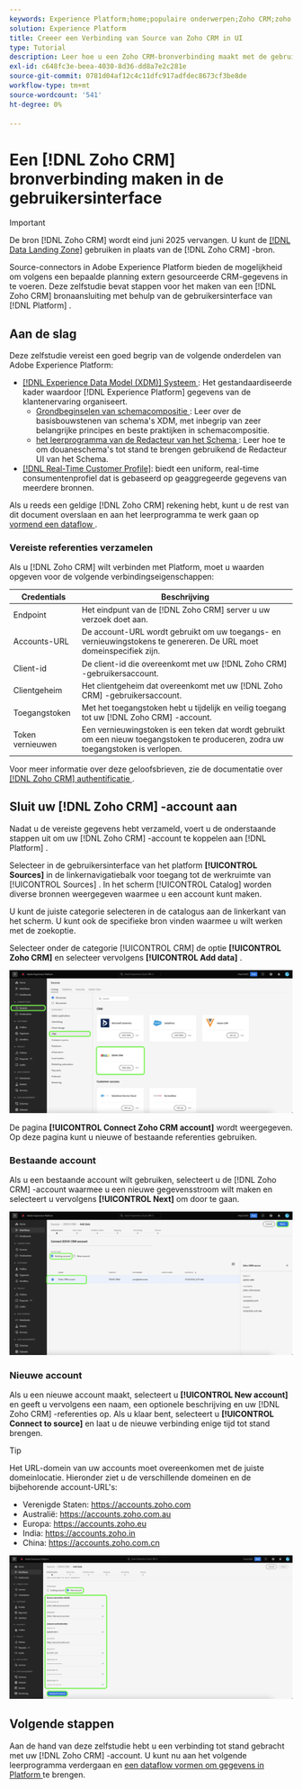```yaml
---
keywords: Experience Platform;home;populaire onderwerpen;Zoho CRM;zoho crm;Zoho;zoho
solution: Experience Platform
title: Creeer een Verbinding van Source van Zoho CRM in UI
type: Tutorial
description: Leer hoe u een Zoho CRM-bronverbinding maakt met de gebruikersinterface van Adobe Experience Platform.
exl-id: c648fc3e-beea-4030-8d36-dd8a7e2c281e
source-git-commit: 0781d04af12c4c11dfc917adfdec8673cf3be8de
workflow-type: tm+mt
source-wordcount: '541'
ht-degree: 0%

---
```


# Een [!DNL Zoho CRM] bronverbinding maken in de gebruikersinterface

>[!IMPORTANT]
>
>De bron [!DNL Zoho CRM] wordt eind juni 2025 vervangen. U kunt de [[!DNL Data Landing Zone]](../cloud-storage/data-landing-zone.md) gebruiken in plaats van de [!DNL Zoho CRM] -bron.

Source-connectors in Adobe Experience Platform bieden de mogelijkheid om volgens een bepaalde planning extern gesourceerde CRM-gegevens in te voeren. Deze zelfstudie bevat stappen voor het maken van een [!DNL Zoho CRM] bronaansluiting met behulp van de gebruikersinterface van [!DNL Platform] .

## Aan de slag

Deze zelfstudie vereist een goed begrip van de volgende onderdelen van Adobe Experience Platform:

* [[!DNL Experience Data Model (XDM)]  Systeem ](../../../../../xdm/home.md): Het gestandaardiseerde kader waardoor [!DNL Experience Platform] gegevens van de klantenervaring organiseert.
   * [ Grondbeginselen van schemacompositie ](../../../../../xdm/schema/composition.md): Leer over de basisbouwstenen van schema&#39;s XDM, met inbegrip van zeer belangrijke principes en beste praktijken in schemacompositie.
   * [ het leerprogramma van de Redacteur van het Schema ](../../../../../xdm/tutorials/create-schema-ui.md): Leer hoe te om douaneschema&#39;s tot stand te brengen gebruikend de Redacteur UI van het Schema.
* [[!DNL Real-Time Customer Profile]](../../../../../profile/home.md): biedt een uniform, real-time consumentenprofiel dat is gebaseerd op geaggregeerde gegevens van meerdere bronnen.

Als u reeds een geldige [!DNL Zoho CRM] rekening hebt, kunt u de rest van dit document overslaan en aan het leerprogramma te werk gaan op [ vormend een dataflow ](../../dataflow/crm.md).

### Vereiste referenties verzamelen

Als u [!DNL Zoho CRM] wilt verbinden met Platform, moet u waarden opgeven voor de volgende verbindingseigenschappen:

| Credentials | Beschrijving |
| --- | --- |
| Endpoint | Het eindpunt van de [!DNL Zoho CRM] server u uw verzoek doet aan. |
| Accounts-URL | De account-URL wordt gebruikt om uw toegangs- en vernieuwingstokens te genereren. De URL moet domeinspecifiek zijn. |
| Client-id | De client-id die overeenkomt met uw [!DNL Zoho CRM] -gebruikersaccount. |
| Clientgeheim | Het clientgeheim dat overeenkomt met uw [!DNL Zoho CRM] -gebruikersaccount. |
| Toegangstoken | Met het toegangstoken hebt u tijdelijk en veilig toegang tot uw [!DNL Zoho CRM] -account. |
| Token vernieuwen | Een vernieuwingstoken is een teken dat wordt gebruikt om een nieuw toegangstoken te produceren, zodra uw toegangstoken is verlopen. |

Voor meer informatie over deze geloofsbrieven, zie de documentatie over [[!DNL Zoho CRM]  authentificatie ](https://www.zoho.com/crm/developer/docs/api/v2/oauth-overview.html).

## Sluit uw [!DNL Zoho CRM] -account aan

Nadat u de vereiste gegevens hebt verzameld, voert u de onderstaande stappen uit om uw [!DNL Zoho CRM] -account te koppelen aan [!DNL Platform] .

Selecteer in de gebruikersinterface van het platform **[!UICONTROL Sources]** in de linkernavigatiebalk voor toegang tot de werkruimte van [!UICONTROL Sources] . In het scherm [!UICONTROL Catalog] worden diverse bronnen weergegeven waarmee u een account kunt maken.

U kunt de juiste categorie selecteren in de catalogus aan de linkerkant van het scherm. U kunt ook de specifieke bron vinden waarmee u wilt werken met de zoekoptie.

Selecteer onder de categorie [!UICONTROL CRM] de optie **[!UICONTROL Zoho CRM]** en selecteer vervolgens **[!UICONTROL Add data]** .

![ catalogus ](../../../../images/tutorials/create/zoho/catalog.png)

De pagina **[!UICONTROL Connect Zoho CRM account]** wordt weergegeven. Op deze pagina kunt u nieuwe of bestaande referenties gebruiken.

### Bestaande account

Als u een bestaande account wilt gebruiken, selecteert u de [!DNL Zoho CRM] -account waarmee u een nieuwe gegevensstroom wilt maken en selecteert u vervolgens **[!UICONTROL Next]** om door te gaan.

![ bestaand ](../../../../images/tutorials/create/zoho/existing.png)

### Nieuwe account

Als u een nieuwe account maakt, selecteert u **[!UICONTROL New account]** en geeft u vervolgens een naam, een optionele beschrijving en uw [!DNL Zoho CRM] -referenties op. Als u klaar bent, selecteert u **[!UICONTROL Connect to source]** en laat u de nieuwe verbinding enige tijd tot stand brengen.

>[!TIP]
>
>Het URL-domein van uw accounts moet overeenkomen met de juiste domeinlocatie. Hieronder ziet u de verschillende domeinen en de bijbehorende account-URL&#39;s:<ul><li>Verenigde Staten: https://accounts.zoho.com</li><li>Australië: https://accounts.zoho.com.au</li><li>Europa: https://accounts.zoho.eu</li><li>India: https://accounts.zoho.in</li><li>China: https://accounts.zoho.com.cn</li></ul>

![ nieuw ](../../../../images/tutorials/create/zoho/new.png)

## Volgende stappen

Aan de hand van deze zelfstudie hebt u een verbinding tot stand gebracht met uw [!DNL Zoho CRM] -account. U kunt nu aan het volgende leerprogramma verdergaan en [ een dataflow vormen om gegevens in Platform ](../../dataflow/crm.md) te brengen.
